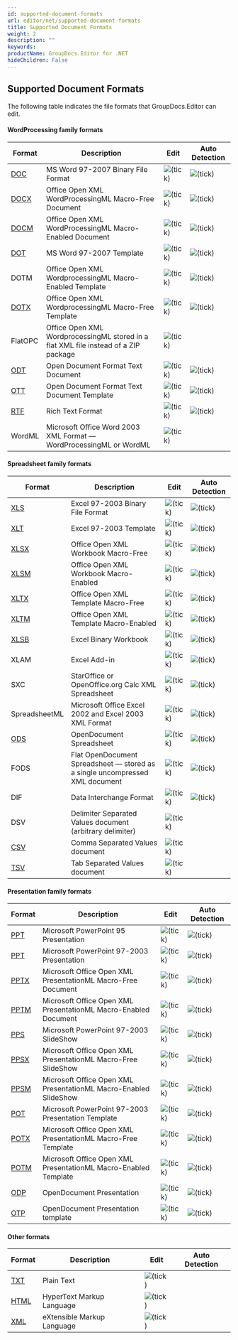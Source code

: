 ```yaml
---
id: supported-document-formats
url: editor/net/supported-document-formats
title: Supported Document Formats
weight: 2
description: ""
keywords: 
productName: GroupDocs.Editor for .NET
hideChildren: False
---
```

## Supported Document Formats

The following table indicates the file formats that GroupDocs.Editor can edit.

#### WordProcessing family formats

| Format | Description | Edit | Auto Detection |
| --- | --- | --- | --- |
| [DOC](https://wiki.fileformat.com/specification/word-processing/doc/) | MS Word 97-2007 Binary File Format | ![(tick)](editor-net/images/check.png) | ![(tick)](editor-net/images/check.png) |
| [DOCX](https://wiki.fileformat.com/specification/word-processing/docx/) | Office Open XML WordProcessingML Macro-Free Document | ![(tick)](editor-net/images/check.png) | ![(tick)](editor-net/images/check.png) |
| [DOCM](https://wiki.fileformat.com/specification/word-processing/docm/) | Office Open XML WordProcessingML Macro-Enabled Document | ![(tick)](editor-net/images/check.png) | ![(tick)](editor-net/images/check.png) |
| [DOT](https://wiki.fileformat.com/specification/word-processing/dot/) | MS Word 97-2007 Template | ![(tick)](editor-net/images/check.png) | ![(tick)](editor-net/images/check.png) |
| DOTM | Office Open XML WordprocessingML Macro-Enabled Template | ![(tick)](editor-net/images/check.png) | ![(tick)](editor-net/images/check.png) |
| [DOTX](https://wiki.fileformat.com/specification/word-processing/dotx/) | Office Open XML WordprocessingML Macro-Free Template | ![(tick)](editor-net/images/check.png) | ![(tick)](editor-net/images/check.png) |
| FlatOPC | Office Open XML WordprocessingML stored in a flat XML file instead of a ZIP package | ![(tick)](editor-net/images/check.png) |   |
| [ODT](https://wiki.fileformat.com/specification/word-processing/odt/) | Open Document Format Text Document | ![(tick)](editor-net/images/check.png) | ![(tick)](editor-net/images/check.png) |
| [OTT](https://wiki.fileformat.com/specification/word-processing/ott/) | Open Document Format Text Document Template | ![(tick)](editor-net/images/check.png) | ![(tick)](editor-net/images/check.png) |
| [RTF](https://wiki.fileformat.com/specification/word-processing/rtf/) | Rich Text Format | ![(tick)](editor-net/images/check.png) | ![(tick)](editor-net/images/check.png) |
| WordML | Microsoft Office Word 2003 XML Format — WordProcessingML or WordML | ![(tick)](editor-net/images/check.png) |   |

#### Spreadsheet family formats

| Format | Description | Edit | Auto Detection |
| --- | --- | --- | --- |
| [XLS](https://wiki.fileformat.com/specification/spreadsheet/xls/) | Excel 97-2003 Binary File Format | ![(tick)](editor-net/images/check.png) | ![(tick)](editor-net/images/check.png) |
| [XLT](https://wiki.fileformat.com/specification/spreadsheet/xlt/) | Excel 97-2003 Template | ![(tick)](editor-net/images/check.png) | ![(tick)](editor-net/images/check.png) |
| [XLSX](https://wiki.fileformat.com/specification/spreadsheet/xlsx/) | Office Open XML Workbook Macro-Free | ![(tick)](editor-net/images/check.png) | ![(tick)](editor-net/images/check.png) |
| [XLSM](https://wiki.fileformat.com/specification/spreadsheet/xlsm/) | Office Open XML Workbook Macro-Enabled | ![(tick)](editor-net/images/check.png) | ![(tick)](editor-net/images/check.png) |
| [XLTX](https://wiki.fileformat.com/specification/spreadsheet/xltx/) | Office Open XML Template Macro-Free | ![(tick)](editor-net/images/check.png) | ![(tick)](editor-net/images/check.png) |
| [XLTM](https://wiki.fileformat.com/specification/spreadsheet/xltm/) | Office Open XML Template Macro-Enabled | ![(tick)](editor-net/images/check.png) | ![(tick)](editor-net/images/check.png) |
| [XLSB](https://wiki.fileformat.com/specification/spreadsheet/xlsb/) | Excel Binary Workbook | ![(tick)](editor-net/images/check.png) | ![(tick)](editor-net/images/check.png) |
| XLAM | Excel Add-in | ![(tick)](editor-net/images/check.png) | ![(tick)](editor-net/images/check.png) |
| SXC | StarOffice or OpenOffice.org Calc XML Spreadsheet | ![(tick)](editor-net/images/check.png) | ![(tick)](editor-net/images/check.png) |
| SpreadsheetML | Microsoft Office Excel 2002 and Excel 2003 XML Format | ![(tick)](editor-net/images/check.png) | ![(tick)](editor-net/images/check.png) |
| [ODS](https://wiki.fileformat.com/specification/spreadsheet/ods/) | OpenDocument Spreadsheet | ![(tick)](editor-net/images/check.png) | ![(tick)](editor-net/images/check.png) |
| FODS | Flat OpenDocument Spreadsheet — stored as a single uncompressed XML document | ![(tick)](editor-net/images/check.png) | ![(tick)](editor-net/images/check.png) |
| DIF | Data Interchange Format | ![(tick)](editor-net/images/check.png) | ![(tick)](editor-net/images/check.png) |
| DSV | Delimiter Separated Values document (arbitrary delimiter) | ![(tick)](editor-net/images/check.png) |   |
| [CSV](https://wiki.fileformat.com/specification/spreadsheet/csv/) | Comma Separated Values document | ![(tick)](editor-net/images/check.png) |   |
| [TSV](https://wiki.fileformat.com/specification/spreadsheet/tsv/) | Tab Separated Values document | ![(tick)](editor-net/images/check.png) |   |

#### Presentation family formats

| Format | Description | Edit | Auto Detection |
| --- | --- | --- | --- |
| [PPT](https://wiki.fileformat.com/presentation/ppt/) | Microsoft PowerPoint 95 Presentation | ![(tick)](editor-net/images/check.png) | ![(tick)](editor-net/images/check.png) |
| [PPT](https://wiki.fileformat.com/presentation/ppt/) | Microsoft PowerPoint 97-2003 Presentation | ![(tick)](editor-net/images/check.png) | ![(tick)](editor-net/images/check.png) |
| [PPTX](https://wiki.fileformat.com/presentation/pptx/) | Microsoft Office Open XML PresentationML Macro-Free Document | ![(tick)](editor-net/images/check.png) | ![(tick)](editor-net/images/check.png) |
| [PPTM](https://wiki.fileformat.com/presentation/pptm/) | Microsoft Office Open XML PresentationML Macro-Enabled Document | ![(tick)](editor-net/images/check.png) | ![(tick)](editor-net/images/check.png) |
| [PPS](https://wiki.fileformat.com/presentation/pps/) | Microsoft PowerPoint 97-2003 SlideShow | ![(tick)](editor-net/images/check.png) | ![(tick)](editor-net/images/check.png) |
| [PPSX](https://wiki.fileformat.com/presentation/ppsx/) | Microsoft Office Open XML PresentationML Macro-Free SlideShow | ![(tick)](editor-net/images/check.png) | ![(tick)](editor-net/images/check.png) |
| [PPSM](https://wiki.fileformat.com/presentation/ppsm/) | Microsoft Office Open XML PresentationML Macro-Enabled SlideShow | ![(tick)](editor-net/images/check.png) | ![(tick)](editor-net/images/check.png) |
| [POT](https://wiki.fileformat.com/presentation/pot/) | Microsoft PowerPoint 97-2003 Presentation Template | ![(tick)](editor-net/images/check.png) | ![(tick)](editor-net/images/check.png) |
| [POTX](https://wiki.fileformat.com/presentation/potx/) | Microsoft Office Open XML PresentationML Macro-Free Template | ![(tick)](editor-net/images/check.png) | ![(tick)](editor-net/images/check.png) |
| [POTM](https://wiki.fileformat.com/presentation/potm/) | Microsoft Office Open XML PresentationML Macro-Enabled Template | ![(tick)](editor-net/images/check.png) | ![(tick)](editor-net/images/check.png) |
| [ODP](https://wiki.fileformat.com/presentation/odp/) | OpenDocument Presentation | ![(tick)](editor-net/images/check.png) | ![(tick)](editor-net/images/check.png) |
| [OTP](https://wiki.fileformat.com/presentation/otp/) | OpenDocument Presentation template | ![(tick)](editor-net/images/check.png) | ![(tick)](editor-net/images/check.png) |

#### Other formats

| Format | Description | Edit | Auto Detection |
| --- | --- | --- | --- |
| [TXT](https://wiki.fileformat.com/specification/word-processing/txt/) | Plain Text | ![(tick)](editor-net/images/check.png) |   |
| [HTML](https://wiki.fileformat.com/specification/web/html/) | HyperText Markup Language | ![(tick)](editor-net/images/check.png) |   |
| [XML](https://wiki.fileformat.com/specification/web/xml/) | eXtensible Markup Language | ![(tick)](editor-net/images/check.png) |   |
